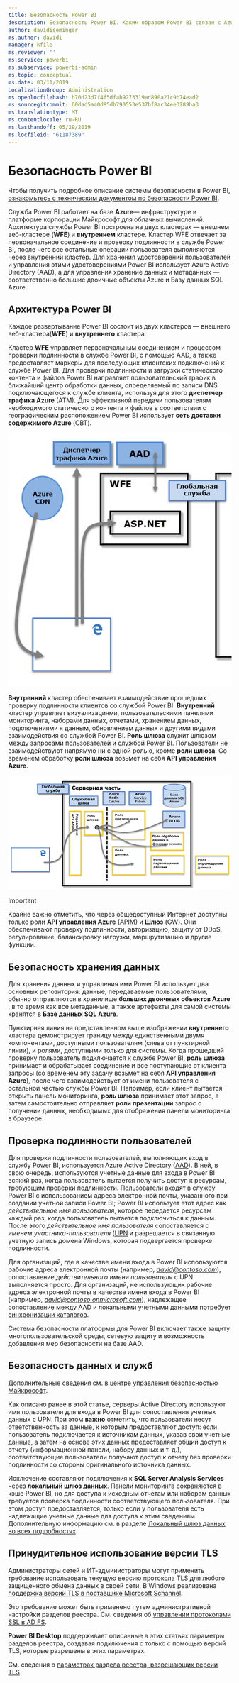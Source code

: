 ```yaml
---
title: Безопасность Power BI
description: Безопасность Power BI. Каким образом Power BI связан с Azure Active Directory и другими службами Azure. Этот раздел содержит также ссылку на более подробный официальный документ.
author: davidiseminger
ms.author: davidi
manager: kfile
ms.reviewer: ''
ms.service: powerbi
ms.subservice: powerbi-admin
ms.topic: conceptual
ms.date: 03/11/2019
LocalizationGroup: Administration
ms.openlocfilehash: b70d23d7f4f5dfab9273319ad890a21c9b74ead2
ms.sourcegitcommit: 60dad5aa0d85db790553e537bf8ac34ee3289ba3
ms.translationtype: MT
ms.contentlocale: ru-RU
ms.lasthandoff: 05/29/2019
ms.locfileid: "61187389"
---
```

# <a name="power-bi-security"></a>Безопасность Power BI

Чтобы получить подробное описание системы безопасности в Power BI, [ознакомьтесь с техническим документом по безопасности Power BI](whitepaper-powerbi-security.md).

Служба Power BI работает на базе **Azure**— инфраструктуре и платформе корпорации Майкрософт для облачных вычислений. Архитектура службы Power BI построена на двух кластерах — внешнем веб-кластере (**WFE**) и **внутреннем** кластере. Кластер WFE отвечает за первоначальное соединение и проверку подлинности в службе Power BI, после чего все остальные операции пользователя выполняются через внутренний кластер. Для хранения удостоверений пользователей и управления этими удостоверениями Power BI использует Azure Active Directory (AAD), а для управления хранение данных и метаданных — соответственно большие двоичные объекты Azure и Базу данных SQL Azure.

## <a name="power-bi-architecture"></a>Архитектура Power BI

Каждое развертывание Power BI состоит из двух кластеров — внешнего веб-кластера(**WFE**) и **внутреннего** кластера.

Кластер **WFE** управляет первоначальным соединением и процессом проверки подлинности в службе Power BI, с помощью AAD, а также предоставляет маркеры для последующих клиентских подключений к службе Power BI. Для проверки подлинности и загрузки статического контента и файлов Power BI направляет пользовательский трафик в ближайший центр обработки данных, определяемый по записи DNS подключающегося к службе клиента, используя для этого **диспетчер трафика Azure** (ATM). Для эффективной передачи пользователям необходимого статического контента и файлов в соответствии с географическим расположением Power BI использует **сеть доставки содержимого Azure** (СВТ).

![](media/service-admin-power-bi-security/pbi_security_v2_wfe.png)

**Внутренний** кластер обеспечивает взаимодействие прошедших проверку подлинности клиентов со службой Power BI. **Внутренний** кластер управляет визуализациями, пользовательскими панелями мониторинга, наборами данных, отчетами, хранением данных, подключениями к данным, обновлением данных и другими видами взаимодействия со службой Power BI. **Роль шлюза** служит шлюзом между запросами пользователей и службой Power BI. Пользователи не взаимодействуют напрямую ни с одной ролью, кроме **роли шлюза**. Со временем обработку **роли шлюза** возьмет на себя **API управления Azure**.

![](media/service-admin-power-bi-security/pbi_security_v2_backend_updated.png)

> [!IMPORTANT]
> Крайне важно отметить, что через общедоступный Интернет доступны только роли **API управления Azure** (APIM) и **Шлюз** (GW). Они обеспечивают проверку подлинности, авторизацию, защиту от DDoS, регулирование, балансировку нагрузки, маршрутизацию и другие функции.

## <a name="data-storage-security"></a>Безопасность хранения данных

Для хранения данных и управления ими Power BI использует два основных репозитория: данные, передаваемые пользователями, обычно отправляются в хранилище **больших двоичных объектов Azure** , в то время как все метаданные, а также артефакты для самой системы хранятся в **Базе данных SQL Azure**.

Пунктирная линия на представленном выше изображении **внутреннего** кластера демонстрирует границу между единственными двумя компонентами, доступными пользователям (слева от пунктирной линии), и ролями, доступными только для системы. Когда прошедший проверку пользователь подключается к службе Power BI, **роль шлюза** принимает и обрабатывает соединение и все поступающие от клиента запросы (со временем эту задачу возьмет на себя **API управления Azure**), после чего взаимодействует от имени пользователя с остальной частью службы Power BI. Например, если клиент пытается открыть панель мониторинга, **роль шлюза** принимает этот запрос, а затем самостоятельно отправляет **роли презентации** запрос о получении данных, необходимых для отображения панели мониторинга в браузере.

## <a name="user-authentication"></a>Проверка подлинности пользователей

Для проверки подлинности пользователей, выполняющих вход в службу Power BI, используется Azure Active Directory ([AAD](http://azure.microsoft.com/services/active-directory/)). В ней, в свою очередь, используются учетные данные для входа в Power BI всякий раз, когда пользователь пытается получить доступ к ресурсам, требующим проверки подлинности. Пользователи входят в службу Power BI с использованием адреса электронной почты, указанного при создании учетной записи Power BI; Power BI использует этот адрес как *действительное имя пользователя*, которое передается ресурсам каждый раз, когда пользователь пытается подключиться к данным. После этого *действительное имя пользователя* сопоставляется с *именем участника-пользователя* ([UPN](https://msdn.microsoft.com/library/windows/desktop/aa380525\(v=vs.85\).aspx) и разрешается в связанную учетную запись домена Windows, которая подвергается проверке подлинности.

Для организаций, где в качестве имени входа в Power BI используются рабочие адреса электронной почты (например, <em>david@contoso.com</em>), сопоставление *действительного имени пользователя* с UPN выполняется просто. Для организаций, не использующих рабочие адреса электронной почты в качестве имени входа в Power BI (например, <em>david@contoso.onmicrosoft.com</em>), надлежащее сопоставление между AAD и локальными учетными данными потребует [синхронизации каталогов](https://technet.microsoft.com/library/jj573653.aspx).

Система безопасности платформы для Power BI включает также защиту многопользовательской среды, сетевую защиту и возможность добавления мер безопасности на базе AAD.

## <a name="data-and-service-security"></a>Безопасность данных и служб

Дополнительные сведения см. в [центре управления безопасностью Майкрософт](https://www.microsoft.com/trustcenter).

Как описано ранее в этой статье, серверы Active Directory используют имя пользователя для входа в Power BI для сопоставления учетных данных с UPN. При этом **важно** отметить, что пользователи несут ответственность за данные, к которым предоставляют доступ: если пользователь подключается к источникам данных, указав свои учетные данные, а затем на основе этих данных предоставляет общий доступ к отчету (информационной панели, набору данных и т. д.), соответствующие пользователи получают доступ к отчету без проверки подлинности со стороны оригинального источника данных.

Исключение составляют подключения к **SQL Server Analysis Services** через **локальный шлюз данных**. Панели мониторинга сохраняются в кэше Power BI, но для доступа к исходным отчетам или наборам данных требуется проверка подлинности соответствующего пользователя. При этом доступ предоставляется, только если у пользователя есть надлежащие учетные данные для доступа к этим сведениям. Дополнительную информацию см. в разделе [Локальный шлюз данных во всех подробностях](service-gateway-onprem-indepth.md).

## <a name="enforcing-tls-version-usage"></a>Принудительное использование версии TLS

Администраторы сетей и ИТ-администраторы могут применить требование использовать текущую версию протокола TLS для любого защищенного обмена данных в своей сети. В Windows реализована [поддержка версий TLS в поставщике Microsoft Schannel](https://docs.microsoft.com/windows/desktop/SecAuthN/protocols-in-tls-ssl--schannel-ssp-).

Это требование может быть применено путем административной настройки разделов реестра. См. сведения об [управлении протоколами SSL в AD FS](https://docs.microsoft.com/windows-server/identity/ad-fs/operations/manage-ssl-protocols-in-ad-fs). 

**Power BI Desktop** поддерживает описанные в этих статьях параметры разделов реестра, создавая подключения с только с помощью версий TLS, которые разрешены в этих параметрах.

См. сведения о [параметрах раздела реестра, разрешающих версии TLS](https://docs.microsoft.com/windows-server/security/tls/tls-registry-settings).
